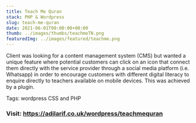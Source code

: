 ```yaml
---
title: Teach Me Quran
stack: PHP & Wordpress
slug: teach-me-quran
date: 2021-06-01T00:00:00+00:00
thumb: ../images/thumbs/teachmeTN.png
featuredImg: ../images/featured/teachme.png
---
```


Client was looking for a content management system (CMS) but wanted a unique feature where potential customers can click on an icon that connect them directly with the service provider through a social media platform  (i.e. Whatsapp)  in order to encourage customers  with different digital literacy to enquire directly to teachers available on mobile devices. This was achieved by a plugin. 

Tags: wordpress CSS and PHP

### Visit: https://adilarif.co.uk/wordpress/teachmequran